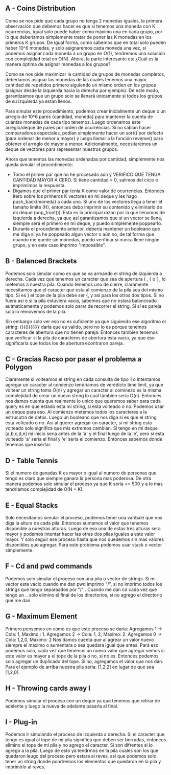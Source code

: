 ## A - Coins Distribution

Como se nos pide que cada grupo no tenga 2 monedas iguales, la primera observación que debemos hacer es que si tenemos una
moneda con K ocurrencias, igual solo puede haber como máximo una en cada grupo, por lo que deberíamos simplemente tratar de poner las K monedas en los primeros K grupos. De igual forma, como sabemos que en total solo pueden haber 10^6 monedas, y solo asignaremos cada moneda una vez, si podemos asignar cada moneda a un grupo en O(1), tendremos una solución con complejidad total en O(N). Ahora, la parte interesante es: ¿Cuál es la manera óptima de asignar monedas a los grupos?

Como se nos pide maximizar la cantidad de grupos de monedas completos, deberíamos asignar las monedas de las cuales tenemos una mayor cantidad de repetidos primero siguiendo un mismo orden en los grupos (asignar desde la izquierda hacia la derecha por ejemplo). De este modo, garantizamos que un grupo solo se llenará únicamente si todos los grupos de su izquierda ya estan llenos.

Para simular este procedimiento, podemos crear inicialmente un deque o un arreglo de 10^6 pares {cantidad, moneda} para mantener la cuenta de cuántas monedas de cada tipo tenemos. Luego ordenamos este arreglo/deque de pares por orden de ocurrencias. Si no sabían hacer comparadores especiales, podían simplemente hacer un sort() por defecto (para ordenar de menor a mayor) y luego llamar a la función reverse() para obtener el arreglo de mayor a menor. Adicionalmente, necesitaremos un deque de vectores para representar nuestros grupos. 

Ahora que tenemos las monedas ordenadas por cantidad, simplemente nos queda simular el procedimiento:
- Tomo el primer par que no he procesado aún y VERIFICO QUE TENGA CANTIDAD MAYOR A CERO. Si tiene cantidad = 0, salimos del ciclo e imprimimos la respuesta.
- Digamos que el primer par tenía K como valor de ocurrencias. Entonces itero sobre los primeros K vectores en mi deque y les hago push_back(moneda) a cada uno. Si uno de los vectores llega a tener el tamaño límite (H), entonces debo imprimir su contenido y eliminarlo de mi deque (pop_front()). Esta es la principal razón por la que llenamos de izquierda a derecha, ya que así garantizamos que si un vector se llena, siempre será el primero en mi deque, y puedo simplemente poppearlo.
- Durante el procedimiento anterior, debería mantener un booleano que me diga si ya he poppeado algun vector o aún no, de tal forma que cuando me quede sin monedas, puedo verificar si nunca llene ningún grupo, y en este caso imprimo "impossible".



## B - Balanced Brackets
Podemos solo simular como es que se va armando el string de izquierda a derecha.
Cada vez que tenemos un caracter que sea de apertura ( , { o [ , lo metemos a nuestra pila.
Cuando tenemos uno de cierre, claramente necesitamos que el caracter que esta al comienzo de la pila sea del mismo tipo.
Si es } el tope de la pila debe ser {, y asi para los otros dos tipos.
Si no fuera asi o si la pila estuviera vacia, sabemos que no estara balanceado autmaticamente y podemos solo parar de recorrer el string.
Si sí es pareja solo lo removemos de la pila.

Sin embargo solo ver eso no es suficiente ya que siguiendo ese algoritmo el string: {}(()){{{{{ daria que es valido, pero no lo es porque tenemos 
caracteres de abertura que no tienen pareja. Entonces tambien tenemos que verificar si la pila de caracteres de abertura esta vacio,
ya que eso significaria que todos los de abertura econtraron pareja.

## C - Gracias Racso por pasar el problema a Polygon
Claramente si volteamos el string en cada consulta de tipo 1 o intentamos agregar un caracter al comienzo tendriamos de veredicto
time limit, ya que voltear un string toma O(n) y agregar un caracter al cominezo es la misma complejidad de crear un nuevo string lo cual tambien
seria O(n). Entonces nos damos cuenta que realmente lo unico que queremos saber para cada query es en que estado esta mi string, si
esta volteado o no. Podemos usar un deque para eso. Al comienzo metemos todos los caracteres a la estrucutra de datos.
Luego un booleano que nos diga si es que el string esta volteado o no. Asi al querer agregar un caracter, si mi string esta volteado solo significa que mis extremos cambian.
Si tengo en mi deque [a,b,c,d,e] mi inicio seria antes de la 'a' y el final luego de la 'e', pero si esta volteado 'a' seria el final y 'e'
seria el comienzo. Entonces sabemos donde tenemos que insertar.

## D - Table Tennis 
Si el numero de ganadas K es mayor o igual al numero de personas que tengo es claro que siempre ganara la persona mas poderosa. 
De otra manera podemos solo simular el proceso ya que K seria <= 500 y a lo mas tendriamos complejidad de O(N + K).

## E - Equal Stacks
Solo necesitamos simular el proceso, podemos tener una varibale que nos diga la altura de cada pila. Entonces sumamos el valor que 
tenemos disponible a nuestras alturas. Luego de eso una de estas tres alturas sera mayor y podemos intentar hacer las otras dos pilas
iguales a este valor mayor. Y solo seguir ese proceso hasta que nos quedemos sin mas valores disponibles que agregar. Para este problema
podemos usar stack o vector simplemente.

## F - Cd and pwd commands 
Podemos solo simular el proceso con una pila o vector de strings. Si mi vector esta vacio cuando me dan pwd imprimo "/", si no
imprimo todos los strings que tengo separaados por "/" . Cuando me dan cd cada vez que tengo un .. solo elimino el final de 
los directorios, si no agrego el directorio que me dan.

## G - Maximum Element 
Primero pensemos en como es que este proceso se daria:
Agregamos 1 -> Cola: 1, Maximo : 1. Agregamos 2 -> Cola: 1, 2, Maximo: 2. Agregamos 0 -> Cola: 1,2,0, Maximo: 2
Nos damos cuenta que al agrear un valor nuevo siempre el maximo o aumentara o sea quedara igual que antes.
Para eso podemos solo, cada vez que tenemos un nuevo valor que agregar vemos si este valor es mayor a el tope de la pila
o no, si no es. Entonces podemos solo agregar un duplicado del tope. Si no, agregamos el valor que nos dan. Para el ejemplo de arriba nuestra
pila seria: [1,2,2] en lugar de que sea [1,2,0].


## H - Throwing cards away I 
Podemos simular el proceso con un deque ya que tenemos que retirar de adelente y luego la nueva de adelante pasarla al final. 

## I - Plug-in 
Podemos ir simulando el proceso de izquierda a derecha. Si el caracter que tengo es igual al tope de mi pila siginifica que
deben ser borradas, entonces elimino el tope de mi pila y no agrego el caracter. Si son difrentes si lo agrego a la pila.
Luego de esto ya tendrmos en la pila cuales son los que quedaron leugo del proceso pero estara al reves, asi que podemos solo 
tener un string donde pondremos los elementos que quedaron en la pila y imprimirlo al reves.


